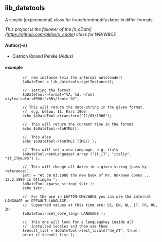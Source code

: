 ## lib_datetools

A simple (experimental) class for transform/modify dates in differ formats.

*This project is the follower of the [x_cDate] (https://github.com/aldus/x_cdate) class for WB/WBCE*

 
#### Author(-s)
- Dietrich Roland Pehlke (Aldus)

#### example

			//	new instance (via the internal autoloader)
			$oDateTool = lib_datetools::getInstance();

			//	setting the format
			$oDateTool->format="%A, %d. <font style='color:#900;'>%B</font> %Y";

			// This will return the date-string in the given format.
			//	e.g. below: 11. März 1966
			echo $oDateTool->transform("11/03/1966");

			// 	This will return the current time in the format
			echo $oDateTool->toHTML();

			//	This also
			echo $oDateTool->toHTML( TIME() );

			//	This will set a new Language, e.g. italy
			$oDateTool->setLanguage( array ("it_IT", "italiy", "it_IT@euro") );

			//	This will change all dates in a given string (pass by reference!).
			$str = "At 30.03.1988 the new book of Mr. Unknown comes ... 12.2.1989 in Öttingen ";
			$oDateTool->parse_string( $str );
			echo $str;
			
			//	For the use in LEPTON-CMS/WBCE you can use the internal LANGUAGE or DEFAULT_LANGUAGE.
			//	Supported values at this time are: DE, EN, NL, IT, FR, RU, ZH
			$oDateTool->set_core_lang( LANGUAGE );

			//	This one will look for a languagekey inside all
			//	installed locales and then use them
			$result_list = $oDateTool->test_locale("de_AT", true);
			print_r( $result_list );
